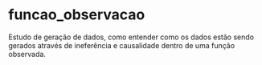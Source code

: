 # funcao_observacao
Estudo de geração de dados, como entender como os dados estão sendo gerados através de ineferência e causalidade dentro de uma função observada.
